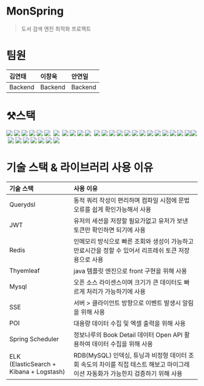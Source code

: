# MonSpring
> 도서 검색 엔진 최적화 프로젝트
# 팀원

|김연태|이창욱|안연일|
|:--|:--|:--|
|Backend|Backend|Backend|
# ⚒스택
<img src="https://img.shields.io/badge/Java-007396?style=for-the-badge&logo=Java&logoColor=white">&nbsp;<img src="https://img.shields.io/badge/html5-E34F26?style=for-the-badge&logo=html5&logoColor=white">&nbsp;<img src="https://img.shields.io/badge/javascript-F7DF1E?style=for-the-badge&logo=javascript&logoColor=black">&nbsp;<img src="https://img.shields.io/badge/mysql-4479A1?style=for-the-badge&logo=mysql&logoColor=white">&nbsp;<img src="https://img.shields.io/badge/springboot-6DB33F?style=for-the-badge&logo=springboot&logoColor=white">&nbsp;<img src="https://img.shields.io/badge/redis-A41E11?style=for-the-badge&logo=redis&logoColor=white">&nbsp;
<img src="https://img.shields.io/badge/bootstrap-7952B3?style=for-the-badge&logo=bootstrap&logoColor=white">&nbsp;
<img src="https://img.shields.io/badge/Chocolatey-011A6A?style=for-the-badge&logo=Chocolatey&logoColor=white">&nbsp;<img src="https://img.shields.io/badge/CSS3-1572B6?style=for-the-badge&logo=CSS3&logoColor=white">&nbsp;<img src="https://img.shields.io/badge/elasticsearch-005571?style=for-the-badge&logo=elasticsearch&logoColor=white">&nbsp;<img src="https://img.shields.io/badge/Logstash-005571?style=for-the-badge&logo=Logstash&logoColor=white">&nbsp;
<img src="https://img.shields.io/badge/Kibana-005571?style=for-the-badge&logo=Kibana&logoColor=white">&nbsp;<img src="https://img.shields.io/badge/Thymeleaf-005F0F?style=for-the-badge&logo=Thymeleaf&logoColor=white">&nbsp;<img src="https://img.shields.io/badge/Apache Tomcat-F8DC75?style=for-the-badge&logo=Apache Tomcat&logoColor=white">&nbsp;<img src="https://img.shields.io/badge/JSON-000000?style=for-the-badge&logo=JSON&logoColor=white">&nbsp;<img src="https://img.shields.io/badge/JSON Web Tokens-000000?style=for-the-badge&logo=JSON Web Tokens&logoColor=white">&nbsp;<img src="https://img.shields.io/badge/Gradle-02303A?style=for-the-badge&logo=Gradle&logoColor=white">&nbsp;<img src="https://img.shields.io/badge/JetBrains-000000?style=for-the-badge&logo=JetBrains&logoColor=white">&nbsp;<img src="https://img.shields.io/badge/QueryDSL-0769AD?style=for-the-badge&logo=jQuery&logoColor=white">&nbsp;<img src="https://img.shields.io/badge/Microsoft Excel-217346?style=for-the-badge&logo=Microsoft Excel&logoColor=white">&nbsp;<img src="https://img.shields.io/badge/kakao login-FFCD00?style=for-the-badge&logo=kakao&logoColor=black">&nbsp;<img src="https://img.shields.io/badge/Git-F05032?style=for-the-badge&logo=Git&logoColor=white">&nbsp;<img src="https://img.shields.io/badge/GitHub-181717?style=for-the-badge&logo=GitHub&logoColor=white">&nbsp;<img src="https://img.shields.io/badge/Gmail-EA4335?style=for-the-badge&logo=Gmail&logoColor=white"><img src="https://img.shields.io/badge/Google Drive-4285F4?style=for-the-badge&logo=Google Drive&logoColor=white">&nbsp;<img src="https://img.shields.io/badge/Slack-4A154B?style=for-the-badge&logo=Slack&logoColor=white">&nbsp;<img src="https://img.shields.io/badge/Spring Security-6DB33F?style=for-the-badge&logo=Spring Security&logoColor=white">&nbsp;<img src="https://img.shields.io/badge/Windows-0078D6?style=for-the-badge&logo=Windows&logoColor=white">&nbsp;<img src="https://img.shields.io/badge/Postman-FF6C37?style=for-the-badge&logo=Postman&logoColor=white">&nbsp;<img src="https://img.shields.io/badge/Visual Studio Code-007ACC?style=for-the-badge&logo=Visual Studio Code&logoColor=white">&nbsp;<img src="https://img.shields.io/badge/SSE-007ACC?style=for-the-badge&logo=SSE&logoColor=white">&nbsp;<img src="https://img.shields.io/badge/POI-A41E11?style=for-the-badge&logo=POI&logoColor=white">
# 기술 스택 & 라이브러리 사용 이유
|기술 스택| 사용 이유|
|:--|:--|
|Querydsl|동적 쿼리 작성이 편리하며 컴파일 시점에 문법오류를 쉽게 확인가능해서 사용|
|JWT|유저의 세션을 저장할 필요가없고 유저가 보낸 토큰만 확인하면 되기에 사용|
|Redis|인메모리 방식으로 빠른 조회와 생성이 가능하고 만료시간을 정할 수 있어서 리프레쉬 토큰 저장용으로 사용|
|Thyemleaf|java 템플릿 엔진으로 front 구현을 위해 사용|
|Mysql|오픈 소스 라이센스이며 크기가 큰 데이터도 빠르게 처리가 가능하기에 사용|
|SSE|서버 > 클라이언트 방향으로 이벤트 발생시 알림을 위해 사용|
|POI|대용량 데이터 수집 및 엑셀 출력을 위해 사용|
|Spring Scheduler	|정보나루의 Book Detail 데이터 Open API 활용하여 데이터 수집을 위해 사용|
|ELK <br/>(ElasticSearch + Kibana + Logstash)|RDB(MySQL) 인덱싱, 튜닝과 비정형 데이터 조회 속도의 차이를 직접 테스트 해보고 마이그레이션 자동화가 가능한지 검증하기 위해 사용|
